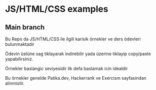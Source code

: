 # JS/HTML/CSS examples

## Main branch

Bu Repo da JS/HTML/CSS ile ilgili karisik örnekler ve ders ödevleri bulunmaktadir

Ödevin üstüne sag tiklayarak indirebilir yada üzerine tiklayip copy/paste yapabilirsiniz.

Örnekler baslangic seviyesidir ilk defa baslamak icin idealdir

Bu örnekler genelde Patika.dev, Hackerrank ve Exercism sayfasindan alinmistir.

